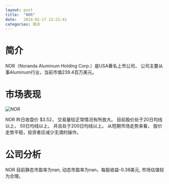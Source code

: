 ```yaml
---
layout: post
title:  "NOR"
date:   2014-02-17 12:21:41
categories: 观点
---
```


# 简介
NOR（Noranda Aluminum Holding Corp.）是USA著名上市公司，
公司主要从事Aluminum行业，当前市值239.4百万美元。

# 市场表现

![NOR](http://finviz.com/chart.ashx?t=NOR&ty=c&ta=1&p=d&s=l)

NOR 昨日收盘价 $3.52，
交易量较正常情况有所放大。
目前股价处于20日均线以上，
50日均线以上，
并且处于200日均线以上。
从短期市场走势来看，
股价走势平稳，投资者应减少无谓的操作。

# 公司分析
NOR 目前静态市盈率为nan, 动态市盈率为nan，每股收益-0.38美元,
市场估值较为合理。
